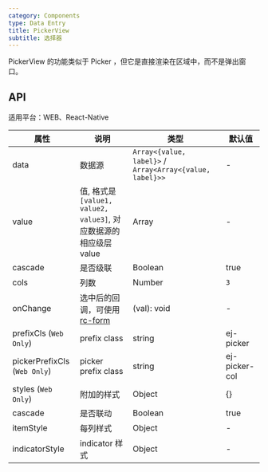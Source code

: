 ```yaml
---
category: Components
type: Data Entry
title: PickerView
subtitle: 选择器
---
```


PickerView 的功能类似于 Picker ，但它是直接渲染在区域中，而不是弹出窗口。

## API

适用平台：WEB、React-Native

属性 | 说明 | 类型 | 默认值
----|-----|------|------
| data    | 数据源        | `Array<{value, label}>` / `Array<Array<{value, label}>>` |   -  |
| value   | 值, 格式是`[value1, value2, value3]`, 对应数据源的相应级层value    | Array  | - |
| cascade | 是否级联        | Boolean |  true  |
| cols    | 列数        | Number |  `3`  |
| onChange | 选中后的回调，可使用[rc-form](https://github.com/react-component/form) | (val): void | - |
| prefixCls (`Web Only`)   | prefix class        | string |  ej-picker  |
| pickerPrefixCls (`Web Only`)   | picker prefix class        | string |  ej-picker-col  |
| styles  (`Web Only`)  | 附加的样式       | Object |  {}  |
| cascade  | 是否联动 | Boolean | true |
| itemStyle | 每列样式  |   Object   | -  |
| indicatorStyle  | indicator 样式 | Object | - |
